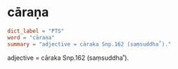 # cāraṇa

``` toml
dict_label = "PTS"
word = "cāraṇa"
summary = "adjective = cāraka Snp.162 (saṃsuddha˚)."
```

adjective = cāraka Snp.162 (saṃsuddha˚).


